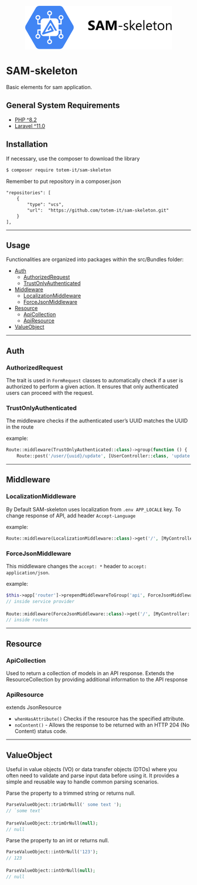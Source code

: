 <p align="center"><img src="art/logo.svg" width="400" alt=""></p>

SAM-skeleton
================

Basic elements for sam application.

## General System Requirements

- [PHP ^8.2](http://php.net/)
- [Laravel ^11.0](https://github.com/laravel/framework)

## Installation

If necessary, use the composer to download the library

```bash
$ composer require totem-it/sam-skeleton
```

Remember to put repository in a composer.json

```
"repositories": [
    {
        "type": "vcs",
        "url":  "https://github.com/totem-it/sam-skeleton.git"
    }
],
```

---

## Usage

Functionalities are organized into packages within the src/Bundles folder:

- [Auth](#Auth)
    - [AuthorizedRequest](#AuthorizedRequest)
    - [TrustOnlyAuthenticated](#TrustOnlyAuthenticated)
- [Middleware](#middleware)
    - [LocalizationMiddleware](#LocalizationMiddleware)
    - [ForceJsonMiddleware](#ForceJsonMiddleware)
- [Resource](#resource)
    - [ApiCollection](#ApiCollection)
    - [ApiResource](#ApiResource)
- [ValueObject](#ValueObject)

---

## Auth

### AuthorizedRequest

The trait is used in `FormRequest` classes to automatically check if a user is authorized to perform a given action.
It ensures that only authenticated users can proceed with the request.

### TrustOnlyAuthenticated

The middleware checks if the authenticated user’s UUID matches the UUID in the route

example:

```php
Route::middleware(TrustOnlyAuthenticated::class)->group(function () {
    Route::post('/user/{uuid}/update', [UserController::class, 'update']);
```

---

## Middleware

### LocalizationMiddleware

By Default SAM-skeleton uses localization from `.env APP_LOCALE` key. To change response of API, add
header `Accept-Language`

example:

```php
Route::middleware(LocalizationMiddleware::class)->get('/', [MyController::class, 'index']);
```

### ForceJsonMiddleware

This middleware changes the `accept: *` header to `accept: application/json`.

example:

```php
$this->app['router']->prependMiddlewareToGroup('api', ForceJsonMiddleware::class);
// inside service provider

Route::middleware(ForceJsonMiddleware::class)->get('/', [MyController::class, 'index']);
// inside routes
```

---

## Resource

### ApiCollection

Used to return a collection of models in an API response. Extends the ResourceCollection by providing additional
information
to the API response

### ApiResource

extends JsonResource

- `whenHasAttribute()` Checks if the resource has the specified attribute.
- `noContent()` - Allows the response to be returned with an HTTP 204 (No Content) status code.

---

## ValueObject

Useful in value objects (VO) or data transfer objects (DTOs) where you often need to validate and parse input data
before using it. It provides a simple and reusable way to handle common parsing scenarios.

Parse the property to a trimmed string or returns null.

```php
ParseValueObject::trimOrNull(' some text ');
// `some text`

ParseValueObject::trimOrNull(null); 
// null
```

Parse the property to an int or returns null.

```php
ParseValueObject::intOrNull('123'); 
// 123

ParseValueObject::intOrNull(null); 
// null
```
